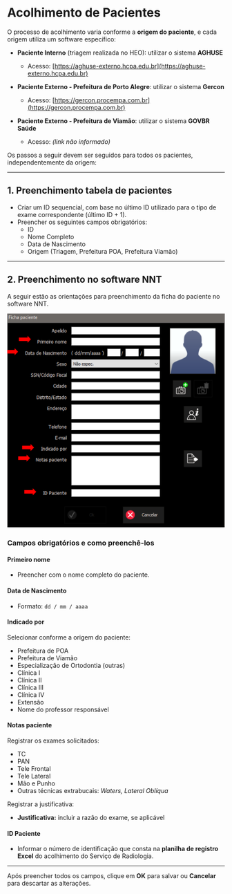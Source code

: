 # Acolhimento de Pacientes

O processo de acolhimento varia conforme a **origem do paciente**, e cada origem utiliza um software específico:

- **Paciente Interno** (triagem realizada no HEO): utilizar o sistema **AGHUSE**  
  *  Acesso: [https://aghuse-externo.hcpa.edu.br](https://aghuse-externo.hcpa.edu.br)

- **Paciente Externo - Prefeitura de Porto Alegre**: utilizar o sistema **Gercon**  
  * Acesso: [https://gercon.procempa.com.br](https://gercon.procempa.com.br)

- **Paciente Externo - Prefeitura de Viamão**: utilizar o sistema **GOVBR Saúde**  
  * Acesso: *(link não informado)*


Os passos a seguir devem ser seguidos para todos os pacientes, independentemente da origem:

---

## 1. Preenchimento tabela de pacientes

- Criar um ID sequencial, com base no último ID utilizado para o tipo de exame correspondente (último ID + 1).
- Preencher os seguintes campos obrigatórios:
  - ID
  - Nome Completo
  - Data de Nascimento
  - Origem (Triagem, Prefeitura POA, Prefeitura Viamão)

---

## 2. Preenchimento no software NNT


A seguir estão as orientações para preenchimento da ficha do paciente no software NNT.

![Tela de preenchimento do paciente](../../assets/nnt_dados.png)


### Campos obrigatórios e como preenchê-los

####  Primeiro nome
- Preencher com o nome completo do paciente.

#### Data de Nascimento
- Formato: `dd / mm / aaaa`

#### Indicado por
Selecionar conforme a origem do paciente:
- Prefeitura de POA
- Prefeitura de Viamão
- Especialização de Ortodontia (outras)
- Clínica I
- Clínica II
- Clínica III
- Clínica IV
- Extensão
- Nome do professor responsável

#### Notas paciente
Registrar os exames solicitados:
- TC  
- PAN  
- Tele Frontal  
- Tele Lateral  
- Mão e Punho 
- Outras técnicas extrabucais: *Waters, Lateral Oblíqua*  

Registrar a justificativa:
- **Justificativa:** incluir a razão do exame, se aplicável

#### ID Paciente
- Informar o número de identificação que consta na **planilha de registro Excel** do acolhimento do Serviço de Radiologia.

---

Após preencher todos os campos, clique em **OK** para salvar ou **Cancelar** para descartar as alterações.